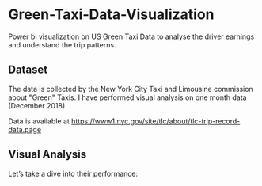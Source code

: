 # Green-Taxi-Data-Visualization
Power bi visualization on US Green Taxi Data to analyse the driver earnings and understand the trip patterns.

## Dataset
The data is collected by the New York City Taxi and Limousine commission about "Green" Taxis. I have performed visual analysis on one month data (December 2018).

Data is available at https://www1.nyc.gov/site/tlc/about/tlc-trip-record-data.page


## Visual Analysis
Let’s take a dive into their performance:

